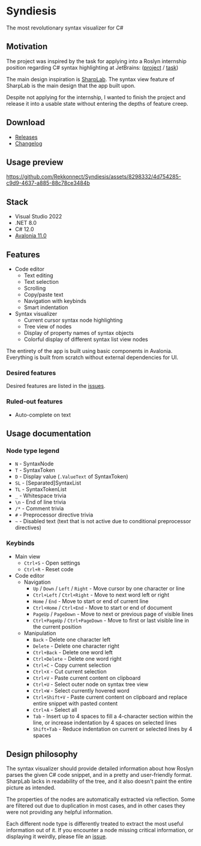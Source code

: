 # Syndiesis

The most revolutionary syntax visualizer for C#

## Motivation

The project was inspired by the task for applying into a Roslyn internship position regarding C# syntax highlighting at JetBrains:
([project](https://internship.jetbrains.com/projects/1442/) / [task](https://internship.jetbrains.com/applications/19433/))

The main design inspiration is [SharpLab](https://sharplab.io/). The syntax view feature of SharpLab is the main design that the app built upon.

Despite not applying for the internship, I wanted to finish the project and release it into a usable state without entering the depths of feature creep.

## Download

- [Releases](https://github.com/Rekkonnect/Syndiesis/releases)
- [Changelog](/docs/changelog.md)

## Usage preview

https://github.com/Rekkonnect/Syndiesis/assets/8298332/4d754285-c9d9-4637-a885-88c78ce3484b

## Stack

- Visual Studio 2022
- .NET 8.0
- C# 12.0
- [Avalonia 11.0](https://github.com/AvaloniaUI/Avalonia)

## Features

- Code editor
  - Text editing
  - Text selection
  - Scrolling
  - Copy/paste text
  - Navigation with keybinds
  - Smart indentation
- Syntax visualizer
  - Current cursor syntax node highlighting
  - Tree view of nodes
  - Display of property names of syntax objects
  - Colorful display of different syntax list view nodes

The entirety of the app is built using basic components in Avalonia. Everything is built from scratch without external dependencies for UI.

### Desired features

Desired features are listed in the [issues](https://github.com/Rekkonnect/Syndiesis/issues).

### Ruled-out features

- Auto-complete on text

## Usage documentation

### Node type legend

- `N` - SyntaxNode
- `T` - SyntaxToken
- `D` - Display value (`.ValueText` of SyntaxToken)
- `SL` - [Separated]SyntaxList
- `TL` - SyntaxTokenList
- `_` - Whitespace trivia
- `\n` - End of line trivia
- `/*` - Comment trivia
- `#` - Preprocessor directive trivia
- `~` - Disabled text (text that is not active due to conditional preprocessor directives)

### Keybinds

- Main view
  - `Ctrl+S` - Open settings
  - `Ctrl+R` - Reset code
- Code editor
  - Navigation
    - `Up` / `Down` / `Left` / `Right` - Move cursor by one character or line
    - `Ctrl+Left` / `Ctrl+Right` - Move to next word left or right
    - `Home` / `End` - Move to start or end of current line
    - `Ctrl+Home` / `Ctrl+End` - Move to start or end of document
    - `PageUp` / `PageDown` - Move to next or previous page of visible lines
    - `Ctrl+PageUp` / `Ctrl+PageDown` - Move to first or last visible line in the current position
  - Manipulation
    - `Back` - Delete one character left
    - `Delete` - Delete one character right
    - `Ctrl+Back` - Delete one word left
    - `Ctrl+Delete` - Delete one word right
    - `Ctrl+C` - Copy current selection
    - `Ctrl+X` - Cut current selection
    - `Ctrl+V` - Paste current content on clipboard
    - `Ctrl+U` - Select outer node on syntax tree view
    - `Ctrl+W` - Select currently hovered word
    - `Ctrl+Shift+V` - Paste current content on clipboard and replace entire snippet with pasted content
    - `Ctrl+A` - Select all
    - `Tab` - Insert up to 4 spaces to fill a 4-character section within the line, or increase indentation by 4 spaces on selected lines
    - `Shift+Tab` - Reduce indentation on current or selected lines by 4 spaces

## Design philosophy

The syntax visualizer should provide detailed information about how Roslyn parses the given C# code snippet, and in a pretty and user-friendly format. SharpLab lacks in readability of the tree, and it also doesn't paint the entire picture as intended.

The properties of the nodes are automatically extracted via reflection. Some are filtered out due to duplication in most cases, and in other cases they were not providing any helpful information.

Each different node type is differently treated to extract the most useful information out of it. If you encounter a node missing critical information, or displaying it weirdly, please file an [issue](https://github.com/Rekkonnect/Syndiesis/issues/new).
